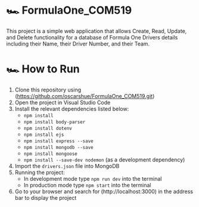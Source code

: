 # :racing_car: FormulaOne_COM519
This project is a simple web application that allows Create, Read, Update, and Delete functionality for a database of Formula One Drivers details including their Name, their Driver Number, and their Team.

# :racing_car: How to Run
1. Clone this repository using (https://github.com/oscarshue/FormulaOne_COM519.git)
2. Open the project in Visual Studio Code
3. Install the relevant dependencies listed below:
   - `npm install`
   - `npm install body-parser`
   - `npm install dotenv`
   - `npm install ejs`
   - `npm install express --save`
   - `npm install mongodb --save`
   - `npm install mongoose`
   - `npm install --save-dev nodemon` \(as a development dependency\)
4. Import the `drivers.json` file into MongoDB
5. Running the project:
   - In development mode type `npm run dev` into the terminal
   - In production mode type `npm start` into the terminal
6. Go to your browser and search for (http://localhost:3000) in the address bar to display the project
